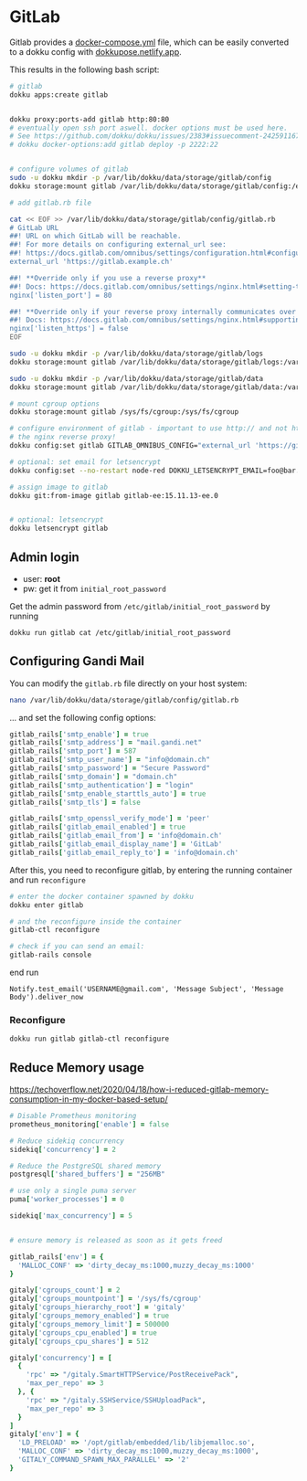 # GitLab

Gitlab provides a [docker-compose.yml](https://docs.gitlab.com/ee/install/docker.html#install-gitlab-using-docker-compose) file, which can be easily converted to a dokku config with [dokkupose.netlify.app](https://dokkupose.netlify.app/).

This results in the following bash script:

```bash
# gitlab
dokku apps:create gitlab


dokku proxy:ports-add gitlab http:80:80
# eventually open ssh port aswell. docker options must be used here.
# See https://github.com/dokku/dokku/issues/2383#issuecomment-242591167 for more details how to do this.
# dokku docker-options:add gitlab deploy -p 2222:22


# configure volumes of gitlab
sudo -u dokku mkdir -p /var/lib/dokku/data/storage/gitlab/config
dokku storage:mount gitlab /var/lib/dokku/data/storage/gitlab/config:/etc/gitlab

# add gitlab.rb file

cat << EOF >> /var/lib/dokku/data/storage/gitlab/config/gitlab.rb
# GitLab URL
##! URL on which GitLab will be reachable.
##! For more details on configuring external_url see:
##! https://docs.gitlab.com/omnibus/settings/configuration.html#configuring-the-external-url-for-gitlab
external_url 'https://gitlab.example.ch'

##! **Override only if you use a reverse proxy**
##! Docs: https://docs.gitlab.com/omnibus/settings/nginx.html#setting-the-nginx-listen-port
nginx['listen_port'] = 80

##! **Override only if your reverse proxy internally communicates over HTTP**
##! Docs: https://docs.gitlab.com/omnibus/settings/nginx.html#supporting-proxied-ssl
nginx['listen_https'] = false
EOF

sudo -u dokku mkdir -p /var/lib/dokku/data/storage/gitlab/logs
dokku storage:mount gitlab /var/lib/dokku/data/storage/gitlab/logs:/var/log/gitlab

sudo -u dokku mkdir -p /var/lib/dokku/data/storage/gitlab/data
dokku storage:mount gitlab /var/lib/dokku/data/storage/gitlab/data:/var/opt/gitlab

# mount cgroup options
dokku storage:mount gitlab /sys/fs/cgroup:/sys/fs/cgroup

# configure environment of gitlab - important to use http:// and not https protocol, since gitlab runs behind
# the nginx reverse proxy!
dokku config:set gitlab GITLAB_OMNIBUS_CONFIG="external_url 'https://gitlab.example.ch'"

# optional: set email for letsencrypt
dokku config:set --no-restart node-red DOKKU_LETSENCRYPT_EMAIL=foo@bar.ch

# assign image to gitlab
dokku git:from-image gitlab gitlab-ee:15.11.13-ee.0


# optional: letsencrypt
dokku letsencrypt gitlab
```

## Admin login

- user: **root**
- pw: get it from `initial_root_password` 

Get the admin password from `/etc/gitlab/initial_root_password` by running

```bash
dokku run gitlab cat /etc/gitlab/initial_root_password
```

## Configuring Gandi Mail

You can modify the `gitlab.rb` file directly on your host system:

```bash
nano /var/lib/dokku/data/storage/gitlab/config/gitlab.rb
```

... and set the following config options:

```rb
gitlab_rails['smtp_enable'] = true
gitlab_rails['smtp_address'] = "mail.gandi.net"
gitlab_rails['smtp_port'] = 587
gitlab_rails['smtp_user_name'] = "info@domain.ch"
gitlab_rails['smtp_password'] = "Secure Password"
gitlab_rails['smtp_domain'] = "domain.ch"
gitlab_rails['smtp_authentication'] = "login"
gitlab_rails['smtp_enable_starttls_auto'] = true
gitlab_rails['smtp_tls'] = false

gitlab_rails['smtp_openssl_verify_mode'] = 'peer'
gitlab_rails['gitlab_email_enabled'] = true
gitlab_rails['gitlab_email_from'] = 'info@domain.ch'
gitlab_rails['gitlab_email_display_name'] = 'GitLab'
gitlab_rails['gitlab_email_reply_to'] = 'info@domain.ch'
```

After this, you need to reconfigure gitlab, by entering the running container and run `reconfigure`

```bash
# enter the docker container spawned by dokku
dokku enter gitlab

# and the reconfigure inside the container
gitlab-ctl reconfigure

# check if you can send an email:
gitlab-rails console
```

end run

```irb
Notify.test_email('USERNAME@gmail.com', 'Message Subject', 'Message Body').deliver_now
```

### Reconfigure
```bash
dokku run gitlab gitlab-ctl reconfigure
```

## Reduce Memory usage

https://techoverflow.net/2020/04/18/how-i-reduced-gitlab-memory-consumption-in-my-docker-based-setup/

```rb
# Disable Prometheus monitoring
prometheus_monitoring['enable'] = false

# Reduce sidekiq concurrency
sidekiq['concurrency'] = 2

# Reduce the PostgreSQL shared memory
postgresql['shared_buffers'] = "256MB"

# use only a single puma server
puma['worker_processes'] = 0

sidekiq['max_concurrency'] = 5


# ensure memory is released as soon as it gets freed

gitlab_rails['env'] = {
  'MALLOC_CONF' => 'dirty_decay_ms:1000,muzzy_decay_ms:1000'
}

gitaly['cgroups_count'] = 2
gitaly['cgroups_mountpoint'] = '/sys/fs/cgroup'
gitaly['cgroups_hierarchy_root'] = 'gitaly'
gitaly['cgroups_memory_enabled'] = true
gitaly['cgroups_memory_limit'] = 500000
gitaly['cgroups_cpu_enabled'] = true
gitaly['cgroups_cpu_shares'] = 512

gitaly['concurrency'] = [
  {
    'rpc' => "/gitaly.SmartHTTPService/PostReceivePack",
    'max_per_repo' => 3
  }, {
    'rpc' => "/gitaly.SSHService/SSHUploadPack",
    'max_per_repo' => 3
  }
]
gitaly['env'] = {
  'LD_PRELOAD' => '/opt/gitlab/embedded/lib/libjemalloc.so',
  'MALLOC_CONF' => 'dirty_decay_ms:1000,muzzy_decay_ms:1000',
  'GITALY_COMMAND_SPAWN_MAX_PARALLEL' => '2'
}
```
